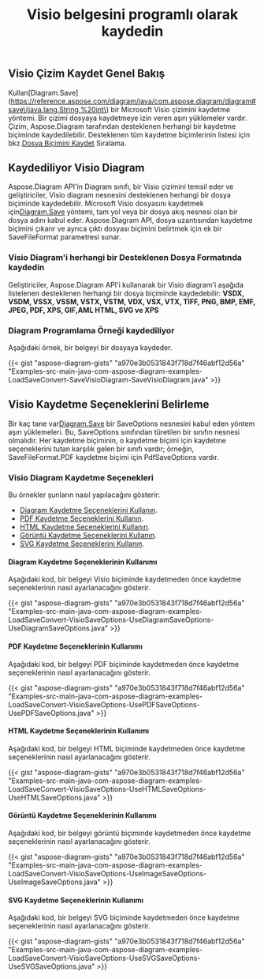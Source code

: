 ﻿---
title: Visio belgesini programlı olarak kaydedin
linktitle: Visio belgesini kaydet
type: docs
weight: 30
url: /tr/java/save-visio-document/
description: Bu sayfada Visio belgesinin dosyaya nasıl kaydedileceği, Aspose.Diagram kitaplığıyla akış nasıl açıklanır.
---
## **Visio Çizim Kaydet Genel Bakış**
 Kullan[Diagram.Save](https://reference.aspose.com/diagram/java/com.aspose.diagram/diagram#save\(java.lang.String,%20int\) bir Microsoft Visio çizimini kaydetme yöntemi. Bir çizimi dosyaya kaydetmeye izin veren aşırı yüklemeler vardır. Çizim, Aspose.Diagram tarafından desteklenen herhangi bir kaydetme biçiminde kaydedilebilir. Desteklenen tüm kaydetme biçimlerinin listesi için bkz.[Dosya Biçimini Kaydet](https://reference.aspose.com/diagram/java/com.aspose.diagram/SaveFileFormat) Sıralama.
## **Kaydediliyor Visio Diagram**
 Aspose.Diagram API'in Diagram sınıfı, bir Visio çizimini temsil eder ve geliştiriciler, Visio diagram nesnesini desteklenen herhangi bir dosya biçiminde kaydedebilir. Microsoft Visio dosyasını kaydetmek için[Diagram.Save](https://reference.aspose.com/diagram/java/com.aspose.diagram/diagram#save\(java.lang.String,%20int\)) yöntemi, tam yol veya bir dosya akış nesnesi olan bir dosya adını kabul eder. Aspose.Diagram API, dosya uzantısından kaydetme biçimini çıkarır ve ayrıca çıktı dosyası biçimini belirtmek için ek bir SaveFileFormat parametresi sunar.
### **Visio Diagram'i herhangi bir Desteklenen Dosya Formatında kaydedin**
Geliştiriciler, Aspose.Diagram API'i kullanarak bir Visio diagram'i aşağıda listelenen desteklenen herhangi bir dosya biçiminde kaydedebilir:
**VSDX, VSDM, VSSX, VSSM, VSTX, VSTM, VDX, VSX, VTX, TIFF, PNG, BMP, EMF, JPEG, PDF, XPS, GIF,AML HTML, SVG ve XPS**
### **Diagram Programlama Örneği kaydediliyor**
Aşağıdaki örnek, bir belgeyi bir dosyaya kaydeder.

{{< gist "aspose-diagram-gists" "a970e3b0531843f718d7f46abf12d56a" "Examples-src-main-java-com-aspose-diagram-examples-LoadSaveConvert-SaveVisioDiagram-SaveVisioDiagram.java" >}}
## **Visio Kaydetme Seçeneklerini Belirleme**
 Bir kaç tane var[Diagram.Save](https://reference.aspose.com/diagram/java/com.aspose.diagram/diagram#save\(java.lang.String,%20int\)) bir SaveOptions nesnesini kabul eden yöntem aşırı yüklemeleri. Bu, SaveOptions sınıfından türetilen bir sınıfın nesnesi olmalıdır. Her kaydetme biçiminin, o kaydetme biçimi için kaydetme seçeneklerini tutan karşılık gelen bir sınıfı vardır; örneğin, SaveFileFormat.PDF kaydetme biçimi için PdfSaveOptions vardır.
### **Visio Diagram Kaydetme Seçenekleri**
Bu örnekler şunların nasıl yapılacağını gösterir:

- [Diagram Kaydetme Seçeneklerini Kullanın](/diagram/tr/java/save-a-visio-drawing-to-pdf-2c-html-and-other-formats/).
- [PDF Kaydetme Seçeneklerini Kullanın](/diagram/tr/java/save-a-visio-drawing-to-pdf-2c-html-and-other-formats/).
- [HTML Kaydetme Seçeneklerini Kullanın](/diagram/tr/java/save-a-visio-drawing-to-pdf-2c-html-and-other-formats/).
- [Görüntü Kaydetme Seçeneklerini Kullanın](/diagram/tr/java/save-a-visio-drawing-to-pdf-2c-html-and-other-formats/).
- [SVG Kaydetme Seçeneklerini Kullanın](/diagram/tr/java/save-a-visio-drawing-to-pdf-2c-html-and-other-formats/).
#### **Diagram Kaydetme Seçeneklerinin Kullanımı**
Aşağıdaki kod, bir belgeyi Visio biçiminde kaydetmeden önce kaydetme seçeneklerinin nasıl ayarlanacağını gösterir.

{{< gist "aspose-diagram-gists" "a970e3b0531843f718d7f46abf12d56a" "Examples-src-main-java-com-aspose-diagram-examples-LoadSaveConvert-VisioSaveOptions-UseDiagramSaveOptions-UseDiagramSaveOptions.java" >}}



#### **PDF Kaydetme Seçeneklerinin Kullanımı**
Aşağıdaki kod, bir belgeyi PDF biçiminde kaydetmeden önce kaydetme seçeneklerinin nasıl ayarlanacağını gösterir.

{{< gist "aspose-diagram-gists" "a970e3b0531843f718d7f46abf12d56a" "Examples-src-main-java-com-aspose-diagram-examples-LoadSaveConvert-VisioSaveOptions-UsePDFSaveOptions-UsePDFSaveOptions.java" >}}



#### **HTML Kaydetme Seçeneklerinin Kullanımı**
Aşağıdaki kod, bir belgeyi HTML biçiminde kaydetmeden önce kaydetme seçeneklerinin nasıl ayarlanacağını gösterir.

{{< gist "aspose-diagram-gists" "a970e3b0531843f718d7f46abf12d56a" "Examples-src-main-java-com-aspose-diagram-examples-LoadSaveConvert-VisioSaveOptions-UseHTMLSaveOptions-UseHTMLSaveOptions.java" >}}



#### **Görüntü Kaydetme Seçeneklerinin Kullanımı**
Aşağıdaki kod, bir belgeyi görüntü biçiminde kaydetmeden önce kaydetme seçeneklerinin nasıl ayarlanacağını gösterir.

{{< gist "aspose-diagram-gists" "a970e3b0531843f718d7f46abf12d56a" "Examples-src-main-java-com-aspose-diagram-examples-LoadSaveConvert-VisioSaveOptions-UseImageSaveOptions-UseImageSaveOptions.java" >}}
#### **SVG Kaydetme Seçeneklerinin Kullanımı**
Aşağıdaki kod, bir belgeyi SVG biçiminde kaydetmeden önce kaydetme seçeneklerinin nasıl ayarlanacağını gösterir.

{{< gist "aspose-diagram-gists" "a970e3b0531843f718d7f46abf12d56a" "Examples-src-main-java-com-aspose-diagram-examples-LoadSaveConvert-VisioSaveOptions-UseSVGSaveOptions-UseSVGSaveOptions.java" >}}
